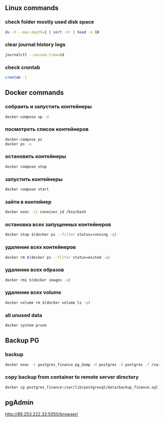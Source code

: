 ## Linux commands
### check folder mostly used disk space
```bash
du -h --max-depth=1 | sort -hr | head -n 10
```
### clear journal history logs
```bash
journalctl --vacuum-time=1d
```
### check crontab
```bash
crontab -l
```



## Docker commands
### собраить и запустить контейнеры
```bash
docker-compose up -d
```
### посмотреть список контейнеров
```bash
docker-compose ps
docker ps -a
```
### остановить контейнеры
```bash
docker compose stop
```
### запустить контейнеры
```bash
docker compose start
```
### зайти в контейнер
```bash
docker exec -it conainer_id /bin/bash
```
### остановка всех запущенных контейнеров
```bash
docker stop $(docker ps --filter status=running -q)
```
### удаление всех контейнеров
```bash
docker rm $(docker ps --filter status=exited -q)
```
### удаление всех образов
```bash
docker rmi $(docker images -q)
```
### удаление всех volume
```bash
docker volume rm $(docker volume ls -q)
```
### all unused data
```bash
docker system prune
```

## Backup PG
### backup
```bash
docker exec -t postgres_finance pg_dump -U postgres -d postgres -f /var/lib/postgresql/data/backup_finance.sql
```
### copy backup from container to remote server directory
```bash
docker cp postgres_finance:/var/lib/postgresql/data/backup_finance.sql /projects/backup/backup_finance.sql
```
## pgAdmin
http://89.253.222.32:5050/browser/
